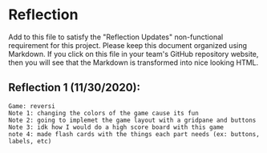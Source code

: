 # Reflection

Add to this file to satisfy the "Reflection Updates" non-functional requirement
for this project. Please keep this document organized using Markdown. If you
click on this file in your team's GitHub repository website, then you will see
that the Markdown is transformed into nice looking HTML.

## Reflection 1 (11/30/2020):
    Game: reversi
    Note 1: changing the colors of the game cause its fun
    Note 2: going to implemet the game layout with a gridpane and buttons
    Note 3: idk how I would do a high score board with this game
    note 4: made flash cards with the things each part needs (ex: buttons, labels, etc)
